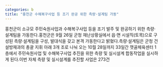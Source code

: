 ```yaml
---
categories: b
title: "홍천군 수해복구사업 등 조기 완공 위한 측량·설계팀 가동"
---
```

홍천군이 소규모 주민숙원사업과 수해복구사업 등을 조기 발주 및 완공하기 위한 측량&middot;설계팀을 가동한다.홍천군은 9월 26일 군청 재난상황실에서 읍&middot;면 시설직(토목)으로 구성된 측량&middot;설계팀을 구성, 발대식을 갖고 본격 가동한다고 밝혔다.측량&middot;설계팀은 군청 건설방재과의 총괄 지휘 아래 3개 조로 나눠 오는 10월 28일까지 33일간 잿골체육센터 1층에서 주민숙원사업 및 수해복구사업 추진을 위한 측량 및 실시설계 합동작업을 실시하게 된다.이번 자체 측량 및 실시설계를 추진할 사업은 273건